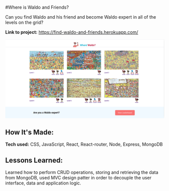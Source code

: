 #Where is Waldo and Friends?

Can you find Waldo and his friend and become Waldo expert in all of the levels on the grid? 

**Link to project:** https://find-waldo-and-friends.herokuapp.com/

![alt tag](where-is-waldo.png)

## How It's Made: 
**Tech used:** CSS, JavaScript, React, React-router, Node, Express, MongoDB

## Lessons Learned:
Learned how to perform CRUD operations, storing and retrieving the data from MongoDB, used MVC design patter in order to decouple the user interface, data and application logic.

